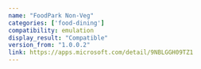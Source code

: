 ```yaml
---
name: "FoodPark Non-Veg"
categories: ['food-dining']
compatibility: emulation
display_result: "Compatible"
version_from: "1.0.0.2"
link: https://apps.microsoft.com/detail/9NBLGGH09TZ1
---
```

